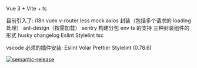 Vue 3 + Vite + ts

目前引入了:
i18n
vuex
v-router
less
mock
axios 封装（包括多个请求的 loading 处理）
ant-design（按需加载）
sentry
构建分包
env
ts 的支持
三种封装组件的形式
husky
changelog
Eslint
Stylelint
tsc

vscode 必须的插件安装:
Eslint
Volar
Prettier
Stylelint (0.78.6)

[![semantic-release](https://img.shields.io/badge/%20%20%F0%9F%93%A6%F0%9F%9A%80-semantic--release-e10079.svg)](https://github.com/semantic-release/semantic-release)
